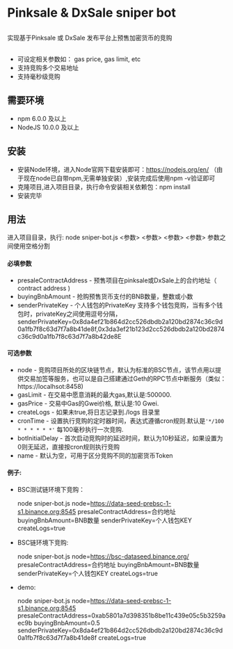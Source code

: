 # Pinksale & DxSale sniper bot

## 
实现基于Pinksale 或 DxSale 发布平台上预售加密货币的竞购

## 
* 可设定相关参数如： gas price, gas limit, etc
* 支持竞购多个交易地址
* 支持毫秒级竞购

## 需要环境
* npm 6.0.0 及以上
* NodeJS 10.0.0 及以上

## 安装
* 安装Node环境，进入Node官网下载安装即可：https://nodejs.org/en/ 
 （由于现在node已自带npm,无需单独安装）,安装完成后使用npm -v验证即可
* 克隆项目,进入项目目录，执行命令安装相关依赖包：npm install
* 安装完毕

## 用法
进入项目目录，执行: node sniper-bot.js <参数> <参数> <参数> <参数> 
参数之间使用空格分割

#### 必填参数
* presaleContractAddress - 预售项目在pinksale或DxSale上的合约地址（ contract address )
* buyingBnbAmount - 抢购预售货币支付的BNB数量，整数或小数
* senderPrivateKey - 个人钱包的PrivateKey
  支持多个钱包竞购，当有多个钱包时，privateKey之间使用逗号分隔，  senderPrivateKey=0x8da4ef21b864d2cc526dbdb2a120bd2874c36c9d0a1fb7f8c63d7f7a8b41de8f,0x3da3ef21b123d2cc526dbdb2a120bd2874c36c9d0a1fb7f8c63d7f7a8b42de8E

#### 可选参数
* node - 竞购项目所处的区块链节点，默认为标准的BSC节点，该节点用以提供交易加签等服务，也可以是自己搭建通过Geth的RPC节点中断服务（类似：https://localhsot:8458)
* gasLimit - 在交易中愿意消耗的最大gas,默认是:500000.
* gasPrice - 交易中Gas的Gwei价格, 默认是:10 Gwei.
* createLogs - 如果未true,将日志记录到./logs 目录里
* cronTime - 设置执行竞购的定时器时间，表达式遵循cron规则.默认是`'*/100 * * * * * *'` 每100毫秒执行一次竞购.
* botInitialDelay - 首次启动竞购时的延迟时间，默认为10秒延迟，如果设置为0则无延迟，直接按cron规则执行竞购
* name - 默认为空，可用于区分竞购不同的加密货币Token

#### 例子:
* BSC测试链环境下竞购：

  node sniper-bot.js node=https://data-seed-prebsc-1-s1.binance.org:8545 presaleContractAddress=合约地址 buyingBnbAmount=BNB数量 senderPrivateKey=个人钱包KEY createLogs=true

* BSC链环境下竞购: 
  
  node sniper-bot.js node=https://bsc-dataseed.binance.org/ presaleContractAddress=合约地址 buyingBnbAmount=BNB数量 senderPrivateKey=个人钱包KEY createLogs=true
  
* demo: 

  node sniper-bot.js node=https://data-seed-prebsc-1-s1.binance.org:8545 presaleContractAddress=0xab5801a7d398351b8be11c439e05c5b3259aec9b buyingBnbAmount=0.5 senderPrivateKey=0x8da4ef21b864d2cc526dbdb2a120bd2874c36c9d0a1fb7f8c63d7f7a8b41de8f createLogs=true
  

